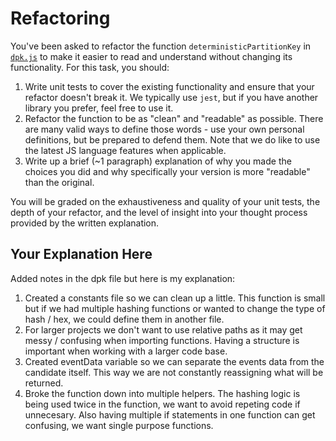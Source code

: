 # Refactoring

You've been asked to refactor the function `deterministicPartitionKey` in [`dpk.js`](dpk.js) to make it easier to read and understand without changing its functionality. For this task, you should:

1. Write unit tests to cover the existing functionality and ensure that your refactor doesn't break it. We typically use `jest`, but if you have another library you prefer, feel free to use it.
2. Refactor the function to be as "clean" and "readable" as possible. There are many valid ways to define those words - use your own personal definitions, but be prepared to defend them. Note that we do like to use the latest JS language features when applicable.
3. Write up a brief (~1 paragraph) explanation of why you made the choices you did and why specifically your version is more "readable" than the original.

You will be graded on the exhaustiveness and quality of your unit tests, the depth of your refactor, and the level of insight into your thought process provided by the written explanation.

## Your Explanation Here

Added notes in the dpk file but here is my explanation:

1. Created a constants file so we can clean up a little. This function is small but if we had multiple hashing functions or wanted to change the type of hash / hex, we could define them in another file.
2. For larger projects we don't want to use relative paths as it may get messy / confusing when importing functions. Having a structure is important when working with a larger code base.
3. Created eventData variable so we can separate the events data from the candidate itself. This way we are not constantly reassigning what will be returned.
4. Broke the function down into multiple helpers. The hashing logic is being used twice in the function, we want to avoid repeting code if unnecesary. Also having multiple if statements in one function can get confusing, we want single purpose functions.
